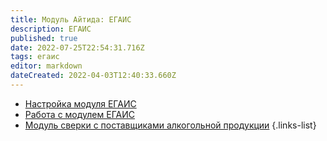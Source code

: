 ```yaml
---
title: Модуль Айтида: ЕГАИС
description: ЕГАИС
published: true
date: 2022-07-25T22:54:31.716Z
tags: егаис
editor: markdown
dateCreated: 2022-04-03T12:40:33.660Z
---
```


-	[Настройка модуля ЕГАИС](/egais/settings)
-	[Работа с модулем ЕГАИС](/egais/working)
-	[Модуль сверки с поставщиками алкогольной продукции](/egais/verification)
{.links-list}